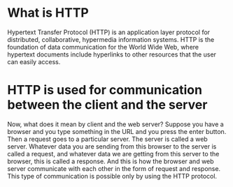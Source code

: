 # What is HTTP

Hypertext Transfer Protocol (HTTP) is an application layer protocol for distributed, collaborative, hypermedia information systems. HTTP is the foundation of data communication for the World Wide Web, where hypertext documents include hyperlinks to other resources that the user can easily access.

# HTTP is used for communication between the client and the server

Now, what does it mean by client and the web server? Suppose you have a browser and you type something in the URL and you press the enter button. Then a request goes to a particular server. The server is called a web server. Whatever data you are sending from this browser to the server is called a request, and whatever data we are getting from this server to the browser, this is called a response. And this is how the browser and web server communicate with each other in the form of request and response. This type of communication is possible only by using the HTTP protocol.
